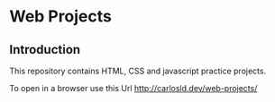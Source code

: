 # Web Projects

## Introduction

This repository contains HTML, CSS and javascript practice projects.

To open in a browser use this Url
<http://carlosld.dev/web-projects/>
